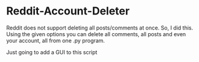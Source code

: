 # Reddit-Account-Deleter

Reddit does not support deleting all posts/comments at once. So, I did this. Using the given options you can delete all comments, all posts and even your account, all from one .py program.

Just going to add a GUI to this script
